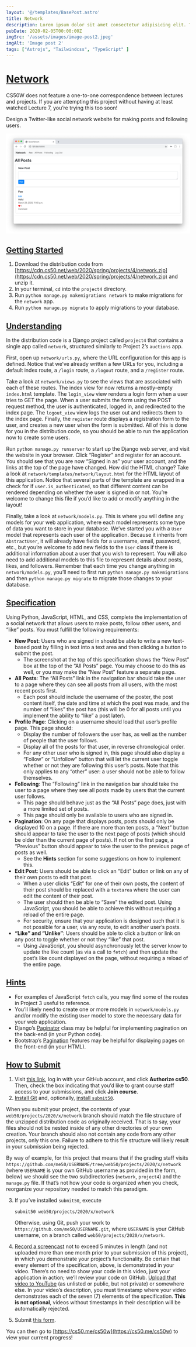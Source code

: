 ```yaml
---
layout: '@/templates/BasePost.astro'
title: Network
description: Lorem ipsum dolor sit amet consectetur adipisicing elit. Tenetur vero esse non molestias eos excepturi.
pubDate: 2020-02-05T00:00:00Z
imgSrc: '/assets/images/image-post2.jpeg'
imgAlt: 'Image post 2'
tags: ["Astrojs", "Tailwindcss", "TypeScript" ]
---
```


[Network](#network)
===================

CS50W does not feature a one-to-one correspondence between lectures and projects. If you are attempting this project without having at least watched Lecture 7, you’re trying this too soon!

Design a Twitter-like social network website for making posts and following users.

![Network page](../../../public/assets/images/network.png)

[Getting Started](#getting-started)
-----------------------------------

1.  Download the distribution code from [https://cdn.cs50.net/web/2020/spring/projects/4/network.zip](https://cdn.cs50.net/web/2020/spring/projects/4/network.zip) and unzip it.
2.  In your terminal, `cd` into the `project4` directory.
3.  Run `python manage.py makemigrations network` to make migrations for the `network` app.
4.  Run `python manage.py migrate` to apply migrations to your database.

[Understanding](#understanding)
-------------------------------

In the distribution code is a Django project called `project4` that contains a single app called `network`, structured similarly to Project 2’s `auctions` app.

First, open up `network/urls.py`, where the URL configuration for this app is defined. Notice that we’ve already written a few URLs for you, including a default index route, a `/login` route, a `/logout` route, and a `/register` route.

Take a look at `network/views.py` to see the views that are associated with each of these routes. The index view for now returns a mostly-empty `index.html` template. The `login_view` view renders a login form when a user tries to GET the page. When a user submits the form using the POST request method, the user is authenticated, logged in, and redirected to the index page. The `logout_view` view logs the user out and redirects them to the index page. Finally, the `register` route displays a registration form to the user, and creates a new user when the form is submitted. All of this is done for you in the distribution code, so you should be able to run the application now to create some users.

Run `python manage.py runserver` to start up the Django web server, and visit the website in your browser. Click “Register” and register for an account. You should see that you are now “Signed in as” your user account, and the links at the top of the page have changed. How did the HTML change? Take a look at `network/templates/network/layout.html` for the HTML layout of this application. Notice that several parts of the template are wrapped in a check for if `user.is_authenticated`, so that different content can be rendered depending on whether the user is signed in or not. You’re welcome to change this file if you’d like to add or modify anything in the layout!

Finally, take a look at `network/models.py`. This is where you will define any models for your web application, where each model represents some type of data you want to store in your database. We’ve started you with a `User` model that represents each user of the application. Because it inherits from `AbstractUser`, it will already have fields for a username, email, password, etc., but you’re welcome to add new fields to the `User` class if there is additional information about a user that you wish to represent. You will also need to add additional models to this file to represent details about posts, likes, and followers. Remember that each time you change anything in `network/models.py`, you’ll need to first run `python manage.py makemigrations` and then `python manage.py migrate` to migrate those changes to your database.

[Specification](#specification)
-------------------------------

Using Python, JavaScript, HTML, and CSS, complete the implementation of a social network that allows users to make posts, follow other users, and “like” posts. You must fulfill the following requirements:

*   **New Post**: Users who are signed in should be able to write a new text-based post by filling in text into a text area and then clicking a button to submit the post.
    *   The screenshot at the top of this specification shows the “New Post” box at the top of the “All Posts” page. You may choose to do this as well, or you may make the “New Post” feature a separate page.
*   **All Posts**: The “All Posts” link in the navigation bar should take the user to a page where they can see all posts from all users, with the most recent posts first.
    *   Each post should include the username of the poster, the post content itself, the date and time at which the post was made, and the number of “likes” the post has (this will be 0 for all posts until you implement the ability to “like” a post later).
*   **Profile Page**: Clicking on a username should load that user’s profile page. This page should:
    *   Display the number of followers the user has, as well as the number of people that the user follows.
    *   Display all of the posts for that user, in reverse chronological order.
    *   For any other user who is signed in, this page should also display a “Follow” or “Unfollow” button that will let the current user toggle whether or not they are following this user’s posts. Note that this only applies to any “other” user: a user should not be able to follow themselves.
*   **Following**: The “Following” link in the navigation bar should take the user to a page where they see all posts made by users that the current user follows.
    *   This page should behave just as the “All Posts” page does, just with a more limited set of posts.
    *   This page should only be available to users who are signed in.
*   **Pagination**: On any page that displays posts, posts should only be displayed 10 on a page. If there are more than ten posts, a “Next” button should appear to take the user to the next page of posts (which should be older than the current page of posts). If not on the first page, a “Previous” button should appear to take the user to the previous page of posts as well.
    *   See the **Hints** section for some suggestions on how to implement this.
*   **Edit Post**: Users should be able to click an “Edit” button or link on any of their own posts to edit that post.
    *   When a user clicks “Edit” for one of their own posts, the content of their post should be replaced with a `textarea` where the user can edit the content of their post.
    *   The user should then be able to “Save” the edited post. Using JavaScript, you should be able to achieve this without requiring a reload of the entire page.
    *   For security, ensure that your application is designed such that it is not possible for a user, via any route, to edit another user’s posts.
*   **“Like” and “Unlike”**: Users should be able to click a button or link on any post to toggle whether or not they “like” that post.
    *   Using JavaScript, you should asynchronously let the server know to update the like count (as via a call to `fetch`) and then update the post’s like count displayed on the page, without requiring a reload of the entire page.

[Hints](#hints)
---------------

*   For examples of JavaScript `fetch` calls, you may find some of the routes in Project 3 useful to reference.
*   You’ll likely need to create one or more models in `network/models.py` and/or modify the existing `User` model to store the necessary data for your web application.
*   Django’s [Paginator](https://docs.djangoproject.com/en/4.0/topics/pagination/) class may be helpful for implementing pagination on the back-end (in your Python code).
*   Bootstrap’s [Pagination](https://getbootstrap.com/docs/4.4/components/pagination/) features may be helpful for displaying pages on the front-end (in your HTML).

[How to Submit](#how-to-submit)
-------------------------------

1.  Visit [this link](https://submit.cs50.io/invites/89679428401548238ceb022f141b9947), log in with your GitHub account, and click **Authorize cs50**. Then, check the box indicating that you’d like to grant course staff access to your submissions, and click **Join course**.
2.  [Install Git](https://git-scm.com/downloads) and, optionally, [install `submit50`](https://cs50.readthedocs.io/submit50/).

When you submit your project, the contents of your `web50/projects/2020/x/network` branch should match the file structure of the unzipped distribution code as originally received. That is to say, your files should not be nested inside of any other directories of your own creation. Your branch should also not contain any code from any other projects, only this one. Failure to adhere to this file structure will likely result in your submission being rejected.

By way of example, for this project that means that if the grading staff visits `https://github.com/me50/USERNAME/tree/web50/projects/2020/x/network` (where `USERNAME` is your own GitHub username as provided in the form, below) we should see the two subdirectories (`network`, `project4`) and the `manage.py` file. If that’s not how your code is organized when you check, reorganize your repository needed to match this paradigm.

3.  If you’ve installed `submit50`, execute
    
        submit50 web50/projects/2020/x/network
        
    
    Otherwise, using Git, push your work to `https://github.com/me50/USERNAME.git`, where `USERNAME` is your GitHub username, on a branch called `web50/projects/2020/x/network`.
    
4.  [Record a screencast](https://www.howtogeek.com/205742/how-to-record-your-windows-mac-linux-android-or-ios-screen/) not to exceed 5 minutes in length (and not uploaded more than one month prior to your submission of this project), in which you demonstrate your project’s functionality. Be certain that every element of the specification, above, is demonstrated in your video. There’s no need to show your code in this video, just your application in action; we’ll review your code on GitHub. [Upload that video to YouTube](https://www.youtube.com/upload) (as unlisted or public, but not private) or somewhere else. In your video’s description, you must timestamp where your video demonstrates each of the seven (7) elements of the specification. **This is not optional**, videos without timestamps in their description will be automatically rejected.
5.  Submit [this form](https://forms.cs50.io/674c7dbb-096d-4343-afe8-ea0d53cecda4).

You can then go to [https://cs50.me/cs50w](https://cs50.me/cs50w) to view your current progress!
